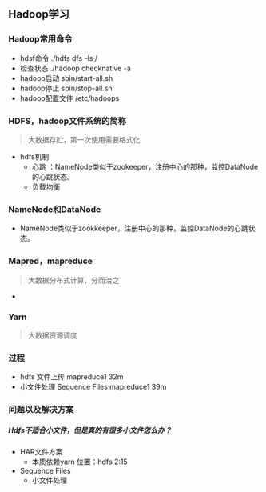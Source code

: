 ## Hadoop学习

### Hadoop常用命令
* hdsf命令  ./hdfs dfs -ls /
* 检查状态   ./hadoop checknative -a
* hadoop启动 sbin/start-all.sh 
* hadoop停止 sbin/stop-all.sh 
* hadoop配置文件 /etc/hadoops

### HDFS，hadoop文件系统的简称
> 大数据存贮，第一次使用需要格式化
* hdfs机制
  * 心跳 ：NameNode类似于zookeeper，注册中心的那种，监控DataNode的心跳状态。
  * 负载均衡
### NameNode和DataNode
* NameNode类似于zookkeeper，注册中心的那种，监控DataNode的心跳状态。


### Mapred，mapreduce
> 大数据分布式计算，分而治之
* 

### Yarn
> 大数据资源调度


### 过程
* hdfs 文件上传 mapreduce1 32m
* 小文件处理 Sequence Files mapreduce1 39m


### 问题以及解决方案
##### Hdfs不适合小文件，但是真的有很多小文件怎么办？
* HAR文件方案
  *  本质依赖yarn  位置：hdfs 2:15
* Sequence Files
  * 小文件处理